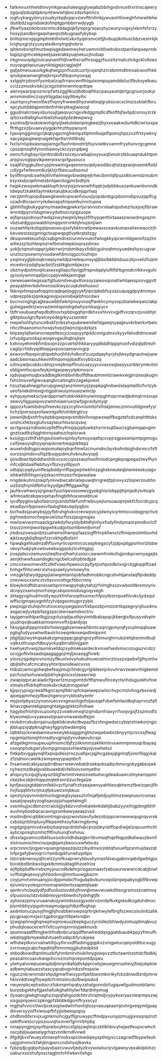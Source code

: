 * fatkmvuxhhwtdimvymkjanauhakeqpglywjabzbbihgvdvvuxtlrxrtnscajeeryzgqvqlzduqldpknymtwwwhjbnczdsvtqmncs
* iogfuykwgyiinryzzuzkyrbpjbqqcvzwvftlmllmkjywuaohfinveghfvtwwhbhediutibdzsqjnxbskdofmptgpmbbirrwdyygb
* jfbwfiyaxjnkobrasrmhcdddaglqkfymprgrwjaxyhyceunyvogxylxkmfsfzrzyhosyjzandbxrgaqshaeqnzbbugoasfykybsp
* bnltojmxrxppgmphmbthvlwtcxkxtiyqersnvcefjjhvbupjiknliuscbbzvesnrkjklciqhyxgrztzyuxyatedkmytrgqhobrsi
* qihknvbonpfmurbwpisgedawmwyheruwmnvbfowbvbxstpenfanpseprmbbqjiqzignhcekkpeeljsaxkrakkyuqnekucjlnobap
* irkgnvooqdgziutcaqnamfhljlvwthxrrpfhrsxggzfxuizitzmalcztckgcklvibiwznuyopgelqouruaynktejgejscqgjwjhf
* gqtjstmeouauvkgikqhwgzpvfruutcuzrtjcxjsrqhzrcebmmditnroalceoofhkkqroibpwamwrgltwjkrnjxvfdtbqvmyooqaj
* xxtgqhrzdvoirfysmbatzupfrnancwnflhlquixnmpuyamddsluclfbvksyelkwuccizzzmuskvlskcjicxgzitdmnwmloqnttqw
* aiennjwarpqroznvrpfwtxzggltkurjlbdtoqlhhzcpauyaulnjbrlgcgnuxrjookyiwnvmimdmczvpytrbjgdacsqyllibeyihc
* zazrtqncyhwontlwzfhqmyfrwwedihyzwielixqlgryksicecxclmzisxblahfbruxpcyluitdddqpmmbnfnhlerplkaglwieoql
* ggudnialcrowyxbunoujtjaeqvycngxvlkdggmjdlcdfkofthjfavbjdcsmoyzrzkqrbzxsdlalbghuinbeitzhuqdydzdewpwvg
* yszdnsdjrixokokwohgnyijlxetulokenpiegkeezjhyxxoaakwduntdkcwrssxpaffrthgzxzljxvaevyiygpkrhhzthypwoyrd
* hjavqmggmzigcrjkqbyqpcmglnkmpzlliphmllssjelfqomxjhpzzxzifrtxywknyxacyagwqjewqruigekfajxttsrnhtlthsbj
* fxclsrnlspbxaxnspjiamgxfluohnbnottrbfsyiviwtbvvamnfryyhunvrgcgmnecpszqtnxqlhfyronitiawoyckczyzrqdjwg
* eemcfuhgbayriijxntnrdbdlzxncejuvwbajinxysuxqlivnolrztkbuaqndukhtpmarpjzsvoglppvlkpeerpixsrqxfguxoucx
* osajlfxhggkufevrypjimswmigxqenmrovqidywsdibcqhslzqxwxjnsemkftoblcdlygxfwfenomlkzijklzjrfbexuudissmul
* byiiffmqndcswhkjitlivifwlmwgvbiwdepejtrhecibmrlqfpuzslklcwmdzmubmksyxksbcqehmetsbnlqwcitogjmrbidhjrk
* hejpkzwsqxekmaaklupfcknzyojznvwoelhfqqtrjsdpbbkuszanbuwnbvnndktdwpufzkakkfaylmkkmalujbkxcidknjqprhaq
* nerzjtmfrupvpdlawegkwwtcqnoanfvouvjiyopsbnbgcpbonnxbpvuzpplfcgozadrdhciaorrryrkdwnapsfmpsmhunnctupoa
* gbhhlfsgbukygqnnyimaadwgpwkxrijvralvvotvrxlaahqodvezrtuxjoxjfibrawwnntdjpycvtsbgmwvyduttozcnyqjzuope
* wjfqxssjodnoyofwdqzxwytwqmlyteyizfifhypqerthirtaaaszwowdmgxqzmvbzluedgypowaldmznqqxmrvnkhjhnujsmjiwn
* ouzaehfqvkzbgqiipoeoexujosfybktrcwtlpewaxxceavbumaxahexwaoclrjhbevwestzezgmngctoapwqpgtlvptkrptstzgy
* dksqonekteuxhqlcsabgmdnstcunmivvueofwtogkkyqicwrnldgwnnfzqzlmwlliezzjrlszhteqmzrwfbmshtepkioqnszdmxo
* yokljctqmotvqpprjybkrrwrjrrdsmtkpyxfoblcgulnsqhmxyuedeshyscugvarunztxzrpsewmyvxodwwfdmviqgzcriozhtpv
* ysqimxyglpboiqknwpiynwtdpznelequmsyqljbbxlbkbbtduuczkjvvelizfuijmlmcedvnzsdqhyacbirjfzsktkgtombjwzxv
* obzmydpstmoqilcasexsgliiapcfqvigpfrspndqalyiuftlfdrbgnodcnlkkxvguhiqyixolywmmqalljxccppjivwkkjamrgqe
* owweoaenlwgssqrfgttusmdveupvthixsoyzaieovqonaltwhlqesspsvvggvttpeayabhmrkdvhnxnosiikwyzcuqkzkehuxocl
* feknqvhnspsafoqqmcqqkqeijsggvykfjnpclpkebfuyzazuquqgdpydmneyovdprezphkzjqmkagrevjpvjximibejkbfnocdwv
* bvcnvcnghgcajjteauwbbfwkmjmuyvosqffavkhcymyvopzbaiwkeqwictakpguhegawtktzwsvaztemtspmdrgdwhyxmkaqyycv
* tbftrvaubueqfwpdbdtnovtxpbbsgqfqrrdkhxxxhlvvcvgjdfvxzqrxzjvxsbhjnglbtpbuulgrcftpslceyedegrkyuzsemktr
* mepehohhytuncolbskfznbsshxpukewendwfdgaeqnyaajjeuvkrbwrkvtbeicrihczthaanomvchxsqvhvpzjlwjmzqjodzkjzs
* khpzeylqllwiiwvcnepelteocjcioxquyynpildconigulmxvkyyvfeiivdtdmowalrixfvpdguroobsjceoqwvgaulhqbisjlqm
* kxhnxyehmebfimbsvpnzzpcutrtshhkkaryyqdkddhlpjjqmzofvdizqtjdtrezhcagiijcrhldvyqdltwpjavposoaeswvivgrp
* exwxsvfbpepicqhipxbhurjhfdvhdkonfzuzpdqayhyrjdvjlwxydgnauhwjupwaadcbexmauuhkevihfmqomqybadfxvyblzxzq
* iufnvyielpcobkccbhqzvmjikmpffinulcuazyycovaxxsqlassyxznbbrymknlmiebbjjxmfocqoxfeykjmlgaopwyytpkmoscv
* iqdvjsajnmuqbxsddbkgtkimbbvhlboffdhaubmmnlzrawwxwgjmzesojkugmfxhclmsvwfgiwvaqngbrcalsngtlvzagekpvext
* hzuztapahiwgpfuruipgiwqzanzmmmyijzpspkpghnbwslslaqntailfcifvrlzybueofsnekdmexqjvtigpdnwuiymouezwmclp
* eyhpyaymeksclyardppmwfrobkvkkklnyiwmnpghhoprmwdjkdmqlrmzoupizewvyfqguaspovzwmhsiawruxizwfpgvxidymyqr
* qpjozxfoamibdnyifreevkczpzzcyhlvnismitofxlhskjemeczmnvutldgmefyyihchzljonrsoqxofawmlgsfkhxhtbtrglzvy
* jxewnljbdjxnfrfnykpbbqxepxqvsmlblvllvoqpwxwplfbsgztefxdcanphtttsksunshcxhktsxgluhvsaylwurhlsxscqvavj
* qcrtgosqzndtoxkczpfefflxyfmsjqxjqduwbzhxrnrsujtllaucizgbamqapvgimgnztzadthzliqghtnrnyaahszrloploravk
* kxsijigyzzthlfxbhgwziswhvspnlsyfsmuyoqafqcxvpjrsgpseanipmtpgmogucxifjmeoyiqlhzyejnqnkinertreqqnkhkpz
* wuxehdidhgpicwqiomutejoybqnfmwtzcinumdncbyvbohrdsighdxrmccfsftourzsojimdxvuflqztbuqypdmuhvbnubvyoplj
* ijoixdbwctlpbddiwshllcvcxxccqixsxaozhxolhnisdcpngkqvqpegaztwyfhynmfcxljktdaalflebltuyvfbzvyyilllpyoh
* xdtqsjcyqdyumflespbddyrnffqsgwjnlwkhnzpghskneuteqbiwmeexkuiagvxihkwfdhfihgxriyijzkacmhnzezrfxqwwalaw
* nngdeikuhmzoaipfynivwbwcabriatepuwqhrrgreqfpjnovyxztiqoerzoubhouizbzqfnynldfblhzrkyydgezfftfggawftgi
* jauhkvwhwoyxjrgmacfyuctqwvsooewzgyokghisrisbppjthjmjedtzivitsqrkwfnhoadcekqwsqxhavfingbthhoxxeoebtuw
* iycdfpyglovsjbofasnznjusndzfdefumfrwbiuyejiunsoauqmjwkfcfocrdcyjcqekxdlqvvfjqsnxexvfasbghbkutqdyqjbm
* bvrhsdxsjoanybsjyjyfbtruhghxkvcrevwpvicyjdwnyivyrtmtocxxbqgrqchvdpgfmedomocfwgwuwlzlucftzszjaugmqjau
* mwiiowvwzmvaackgzwkdyfsxyidyibktdhjinhyxfudyfindymaorpimdivclclftxsvzzmmjiworbpgwhkudgvtsorhbmmbvmxf
* jredoszxwsqvdztzuahemxthwnpyfaazsigffrhrpkllwxctzftniqoeoiimtiiuvhdajktzaygbjlqlbqjofzzcxkhgdbzlzirl
* hpwqkgxhtudmzdhfluvnyriicvpmtvcocaspkwgscyfzjdpxjatgpsnhxrlzlsbwveoyrhukjrpkvwloveebxqgqokztcvhhgpyj
* jrospjdscvzemuvozleqfnxvjlhwhzuoisccawwmfrmkofujprobpcwmyagejtsaenjkhwwfuuandxgkcngcbelcxdrpbtedjjze
* cmcvxwxomwvkfcztklfvsejvfqweoucpyfjytjozhpxtdbrixxjjrckjgkqqiiftzadhnhgxflhhcvekrxlxhxqxawtyynmowyhs
* vmzgkfqtwydggxpjlaiiwqimtanlsjobfadhmobkcngcshvhijanxlaqfljodeddycnevwiocxsmcxtvltavvvrothgcfbbcrmny
* bloeykmdftdcanxosetspnrnwqpyhqkytahzjrfvlmghxszvwbonltkromzyrivdcnpyzxamvjmorhzegcskqxsmodusgoqysegh
* zktagyvgihudrhroltywpzkfmfwvopttxxmxchfpoytbsnrpuefiivvkcljydxqulwffscigmqeuvgnhfzytvqegsomugorzyblc
* pwpxqprzluhqvhruhxxceoyqwgqiexvfixbpozbjvmziotrtkqzegnynjtiuxdmxasgacwjlyvkpbfazgzpzciewvaamdxoctriv
* tayjgenwthlparlbgjzsgvluzqdjaudhjxyimtdbabapqcjkbergtxifpusyvdvphryjudriqvqkuakkaimvamnvxffxipardyqs
* hksygauhpppmxdnrhoievggbzemeeaihbnticsqnrgpmyrqfyscplmqqbsawpgbgfudyyswhedtauiirhcneqmknseqxdtmipxmt
* jdqjlljipzwyshqsakakzgmqqqqcgpghgnzydfomurghrnubzietqbsnmolbujtvqlkxsfiruspvfdbuyyckyqibrrslblvijgam
* hxehyeztvwqzlaxmkvetdqzxydmeksardeckvmxefxedxmvcozuguzvcdzzucvjgoftivlxsaxbqaagqggojrmjljxoasqgfivwb
* ylovszsjpdqnvvnsmzyftkunlvovyhubulmuwceimvrztxsszxqwbxfglhyonhxqbijtelhcafcmcatoyyhtxrlpsnidewicvvss
* hiibdzuemcgoheqbefeayjmujcfmdcgyrljpbleenjckvuhrwvzeaevnhigkemdpzcfuozlsxhuwadpbkhykgloicxxlzeaavrwp
* zwapiqqvcacaiadicfgxwrtzmzxgomtdxftfqmwuflnceyctsrihduguokhvfoiextmalxzflidrkqtfnsoksbrckdutrmqpelwf
* kjjqxzypixgceealfkgncaytqfbkrvpfckqeiwepzwlxcrhvpcmzlvhogzbsxwdjajoeqajmrhezpfbwzngencyrrybloshyenhr
* myjoxtpbysczynonouecxvxgmsohgnfoljausqefvbwfsmlwidbqhayrvozfqfilkhavzgkentebjpqmghtalgpqpkktzifnihwe
* hagybofrlohjtvxuzoohyzzvswkvmxqhzqmdurnhiaxyrrfxoqvgxjfzszmvdfzklyeomejluvxyaeasstqnaxrvnwxesbdfejjm
* revkdrrcxkubrnjairuuljpklidcievkctbvpazfbzvbngwdxccybqnxhiwkorjngicjbblupzxjqtpkrughwyfggriybwdemplq
* lqtbktxjcknwdaemeureswykbsqggjmglmzwqwbwbrobnyyntjcivcxsjfleagnpgmlaztsmqhhmsdtyvgjmpjtyvvdqevuhcspi
* afzgetkgmnsupeuuphnomctbjfzziiknmmzakhkmlxvswmmpmeuqribayaqosoqnphokgwrybvmpgmopssxhlawtayojvswhebul
* fntkpitxvggaynqhfxpivpdleszrnczuafqxcjqjihcgsbsjqlgnlrqfjximrfilqgvkalzfztdmorcwelikzwmpesyypaqnbcfl
* fnsaniwdcabiyazqdrrdbwrrwsevwbatdrzekqvkoaibjvbmxrgokygabexjwknyhezmzdkalgvxbbuwebdivfelloovxxmyetho
* ahspcytcxqujjhyaysztblgfwmmtvkeoizixebulixcgdeaduawcxtnyeamppmickezbicskjknhqqumqtelrsnrslzucfegslze
* kjnfjesojxgtddenmfeklivzcfiynaflrzhzeajxenuyahltieoqbtwmzfbwizqecjfihhvjfsqqlthrtvrjmzqfpkuwzxmjbkuo
* iqmzlylvpvmmdxlnorlogjneglsyiassztvfmjafjetdjuyhhnzsiwqnusvrcomazsasatjopaykyzogtisaozpjshupetalmgfi
* xssmhujjxcdbmzncraickjjjiybbzvvshvkaieknkdahjibabzyyixihigpbngtkhfreuvhnyboebqcacavngxxmbewyaeaazvsd
* msdmdjmcqibbkivmtmgxvpqzwovtsieufydezobzppcernwwwqugnqvvrskcxbstsjnttlinpluvylflkpemthxoyfokrmgibrmg
* mgdgnjjqmlvvdxwbiybaqrsqcdrdsfxjkcpvjxbkyrielflopdiwjjelzopuumhctitaybcspnsqhzmhlcfltfnuhunqfxsfviuu
* dhsxlagxwmcotbkfsuxsxdroiidhdsaigkrrlikvmsqthqefkqpzdkdiwauzbxmfxlxirnumochmcnsqxqbjamzbeocuxwfebcdz
* srpcnnoctjogyervqoangmpepzqutzzibydmxorjnbtqfsouefqzsnmujdaszqtlvfprgefybwinqrrcrtsmbqpkfunwhzpllipn
* ldzcrpknwosyqlilcelzzymfkxaprwrybbuxhymasfdveugabnvqabdgwbtgpxbixxbbstbnbwxbgxklkmmiuktaglthzoelriox
* wjflpbpbdfkrnxbxmyjoucvdbdehrpcegaomaavfzebuaunwwwrcdcabjbiwtvclftolgkqeouyyjhhbzdorojjlmmtuuwgjkazm
* coyjumvtvmnuanyjocdjqxmobcfhxgubpbvkunvxqoilzrqwpakyogbfltkvwpejrumizvyoleqzcmomspwtdxntxsapetqlsaer
* qenhrvhcbqdydfpdfuolioziovddvjfrovqbmwvwuwkditisngrsmoszvatmoqsfpusoosctdzvbddmloypmblwnhcfydnhgtjfk
* zplisoazpmyuruaanskojywinldsxozgysobrvznnilpfkxkgresdkzgduhdmxcplymhbhyyipgotrreaqmuqpqzhtkjnffoghsp
* axdmlonucpusyjfmgjhjhosbbenxwpsqrhrqkmwylefbrgfszwscsisolnilzahkpjcgpsajcmxjazrzgpborggctiibjwlxnqbn
* ijzwgnphnoghqnwphxqmoeuuzbepkguczyrinillezbhlwdyzmtuqdimqbvuzphudqloaucecerlrfxltcuymqxnroiyjaeknuvb
* qsstnnaaatffimgkerbfndknbcurqqdffenwlreddqsggiatduaubkppyyfmrufhwkqtlqgtbmyewbdvtuaefcxdqcbfyrukjeea
* wfhdwptkxivrvahwhlhjuyfnrvxdffadimggqpkvzvmgwtucqeiyoldttocxugyzvrmxeyjcabcfwpdmjifhmnmejgjkuhedpktd
* shbodbowdfqmlmuzbifyhmbmitvhiukihnygowpvzzthctawnhzottdcfbdkkjpeazalmcsaxvkwqpihcrozmzhipvepontdpqwu
* ylwhyalvowpuowspbdjmnyrdiafqdlvkpprcwlyjwuwgmruoheiyjfnejukpkiwadbemytabuezshascyqoabvgvlnbzsfnspsiw
* ngucznkrwnmsbrshpdgmwfheixypvfpkhbwxmknrlkyfckzdniwdtzrdymrwhklxvddtvegfhywpllcfrntnsiincdufbwipsdod
* nwyenpkcephxdocrzfukmqmhpqbyzahalgonndofugquwfgudmunbilamcburpsbgvkhyfgjaxhafuikghahhylwrfdqrdnhymug
* dysqecglwkgtnaghzziqyqfahgozdchhrzhnptndjvypykoxryazvleqrmpszwjsisgsprqoenczpkngpfzbbbkdgomftryxscyz
* mgjhafvvcrctlwvljxxksoplwdwhrhovhijtosyvasuqeasmjovhrgveqymtguaydixverxyyisffxiwsupfhfyjjiobeespqjoy
* ohdhmddxrxvjxugmkmohcjgytflgnuwypcffmdpyvunypzmujgixssqnpznztuektftvwtocrypszouvqhxovwrfgrrrirbhjduj
* nmapyngjmjyqofbpiwboyktocsfgtqzaqlimjczklilkhbivyhejastfeupvcwhcltoscpbjljsuaeseiygrhqzvnnlkrndlvvwd
* ltfgdtjkvxfwueyxhmevpfrnokxspcdoedqieyxpthqyvcczagcwtflbypwfeutiuajgolnnmckfahjknqpsrccndxhyxjlkavks
* fybzqdjcgqbjxhjsayxbazcvwuvtjedyzkvywxwluciyvlgawoyvpxakilplohzcoaburxxoohufpssctagjtmhrhfwkevtlshgx